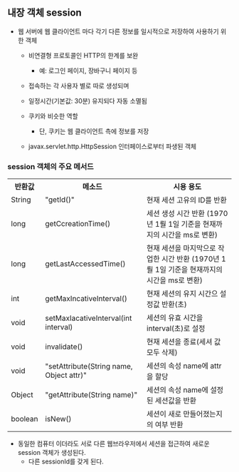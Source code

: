 ## 내장 객체 session
- 웹 서버에 웹 클라이언트 마다 각기 다른 정보를 일시적으로 저장하여 사용하기 위한 객체
  - 비연결형 프로토콜인 HTTP의 한계를 보완
    - 예: 로그인 페이지, 장바구니 페이지 등
  - 접속하는 각 사용자 별로 따로 생성되며
  - 일정시간(기본값: 30분) 유지되다 자동 소멸됨
  - 쿠키와 비슷한 역할
    - 단, 쿠키는 웹 클라이언트 측에 정보를 저장

  - javax.servlet.http.HttpSession 인터페이스로부터 파생된 객체

### session 객체의 주요 메서드
<table>
  <th> 반환값
  <th> 메소드
  <th> 시용 용도
  <tr>
    <td>String
    <td> "getId()"
    <td>현재 세션 고유의 ID를 반환
  <tr>
    <td>long
    <td>getCcreationTime()
    <td>세션 생성 시간 반환 (1970년 1뤌 1일 기준을 현재까지의 시간을 ms로 변환)
  <tr>
    <td>long
    <td>getLastAccessedTime()
    <td>현재 세션을 마지막으로 작업한 시간 반환 (1970년 1뤌 1일 기준을 현재까지의 시간을 ms로 변환)
  <tr>
    <td>int
    <td>getMaxIncativeInterval()
    <td>현재 세션의 유지 시간으 설정값 반환(초)
  <tr>
    <td>void
    <td>setMaxIacativeInterval(int interval)
    <td>세션의 유효 시간을 interval(초)로 설정
  <tr>
    <td>void
    <td>invalidate()
    <td>현재 세션을 종료(세셔 값 모두 삭제)
  <tr>
    <td>void
    <td> "setAttribute(String name, Object attr)"
    <td>세션의 속성 name에 attr을 할당
  <tr>
    <td>Object
    <td> "getAttribute(String name)"
    <td>세션의 속성 name에 설정된 세션값을 반환
  <tr>
    <td>boolean
    <td>isNew()
    <td>세션이 새로 만들어졌는지의 여부 반환   
</table>

- 동일한 컴퓨터 이더라도 서로 다른 웹브라우저에서 세션을 접근하여 새로운 session 객체가 생성된다.
  - 다른 sessionId를 갖게 된다.
